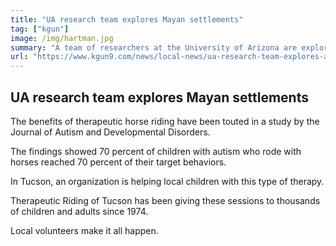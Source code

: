 ```yaml
---
title: "UA research team explores Mayan settlements"
tag: ["kgun"]
image: /img/hartman.jpg
summary: "A team of researchers at the University of Arizona are exploring ancient Mayan settlements in ways never done before."
url: "https://www.kgun9.com/news/local-news/ua-research-team-explores-ancient-mayan-temples-from-the-air"
---
```

## UA research team explores Mayan settlements

The benefits of therapeutic horse riding have been touted in a study by the Journal of Autism and Developmental Disorders.

The findings showed 70 percent of children with autism who rode with horses reached 70 percent of their target behaviors.

In Tucson, an organization is helping local children with this type of therapy.

Therapeutic Riding of Tucson has been giving these sessions to thousands of children and adults since 1974.

Local volunteers make it all happen.
